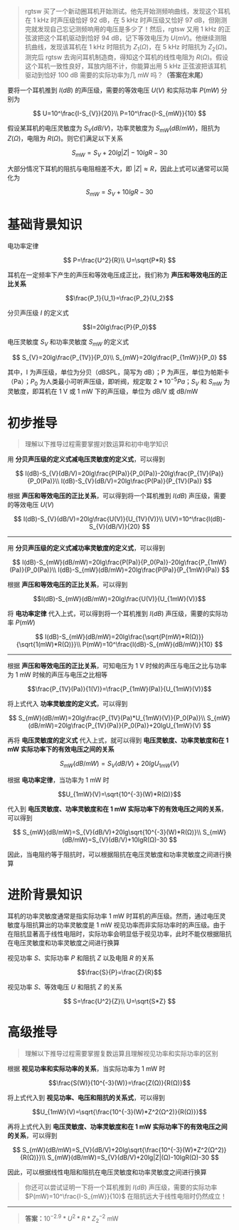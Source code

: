 > rgtsw 买了一个新动圈耳机开始测试。他先开始测频响曲线，发现这个耳机在 1 kHz 时声压级恰好 92 dB，在 5 kHz 时声压级又恰好 97 dB，但刚测完就发现自己忘记测频响用的电压是多少了！然后，rgtsw 又用 1 kHz 的正弦波把这个耳机驱动到恰好 94 dB，记下等效电压为 $U(mV)$。他继续测阻抗曲线，发现该耳机在 1 kHz 时阻抗为 $Z_1(Ω)$，在 5 kHz 时阻抗为 $Z_2(Ω)$。测完后 rgtsw 去询问耳机制造商，得知这个耳机的线性电阻为 $R(Ω)$。假设这个耳机一致性良好，耳放内阻不计，你能算出用 5 kHz 正弦波把该耳机驱动到恰好 100 dB 需要的实际功率为几 mW 吗？**（答案在末尾）**

要将一个耳机推到 $I(dB)$ 的声压级，需要的等效电压 $U(V)$ 和实际功率 $P(mW)$ 分别为

$$
U=10^\frac{I-S_{V}}{20}\\
P=10^\frac{I-S_{mW}}{10}
$$

假设某耳机的电压灵敏度为 $S_{V}(dB/V)$，功率灵敏度为 $S_{mW}(dB/mW)$，阻抗为 $Z(Ω)$，电阻为 $R(Ω)$。则它们满足以下关系

$$S_{mW}=S_{V}+20lg|Z|-10lgR-30$$

大部分情况下耳机的阻抗与电阻相差不大，即 $|Z|\approx R$，因此上式可以通常可以简化为

$$S_{mW}=S_{V}+10lgR-30$$

# 基础背景知识

电功率定律

$$
P=\frac{U^2}{R}\\
U=\sqrt{P*R}
$$

耳机在一定频率下产生的声压和等效电压成正比，我们称为 **声压和等效电压的正比关系**

$$\frac{P_1}{U_1}=\frac{P_2}{U_2}$$

分贝声压级 $I$ 的定义式

$$I=20lg\frac{P}{P_0}$$

电压灵敏度 $S_{V}$ 和功率灵敏度 $S_{mW}$ 的定义式

$$
S_{V}=20lg\frac{P_{1V}}{P_0}\\
S_{mW}=20lg\frac{P_{1mW}}{P_0}
$$

其中，I 为声压级，单位为分贝（dBSPL，简写为 dB）；P 为声压，单位为帕斯卡（Pa）；$P_0$ 为人类最小可听声压级，即听阀，规定取 $2*10^{-5}Pa$；$S_{V}$ 和 $S_{mW}$ 为灵敏度，即耳机在 1 V 或 1 mW 下的声压级，单位为 dB/V 或 dB/mW

# 初步推导

> 理解以下推导过程需要掌握对数运算和初中电学知识

用 **分贝声压级的定义式减电压灵敏度的定义式**，可以得到

$$
I(dB)-S_{V}(dB/V)=20lg\frac{P(Pa)}{P_0(Pa)}-20lg\frac{P_{1V}(Pa)}{P_0(Pa)}\\
I(dB)-S_{V}(dB/V)=20lg\frac{P(Pa)}{P_{1V}(Pa)}
$$

根据 **声压和等效电压的正比关系**，可以得到将一个耳机推到 $I(dB)$ 声压级，需要的等效电压 $U(V)$

$$
I(dB)-S_{V}(dB/V)=20lg\frac{U(V)}{U_{1V}(V)}\\
U(V)=10^\frac{I(dB)-S_{V}(dB/V)}{20}
$$

---

用 **分贝声压级的定义式减功率灵敏度的定义式**，可以得到

$$
I(dB)-S_{mW}(dB/mW)=20lg\frac{P(Pa)}{P_0(Pa)}-20lg\frac{P_{1mW}(Pa)}{P_0(Pa)}\\
I(dB)-S_{mW}(dB/mW)=20lg\frac{P(Pa)}{P_{1mW}(Pa)}
$$

根据 **声压和等效电压的正比关系**，可以得到

$$I(dB)-S_{mW}(dB/mW)=20lg\frac{U(V)}{U_{1mW}(V)}$$

将 **电功率定律** 代入上式，可以得到将一个耳机推到 $I(dB)$ 声压级，需要的实际功率 $P(mW)$

$$
I(dB)-S_{mW}(dB/mW)=20lg\frac{\sqrt{P(mW)*R(Ω)}}{\sqrt{1(mW)*R(Ω)}}\\
P(mW)=10^\frac{I(dB)-S_{mW}(dB/mW)}{10}
$$

---

根据 **声压和等效电压的正比关系**，可知电压为 1 V 时候的声压与电压之比与功率为 1 mW 时候的声压与电压之比相等

$$\frac{P_{1V}(Pa)}{1(V)}=\frac{P_{1mW}(Pa)}{U_{1mW}(V)}$$

将上式代入 **功率灵敏度的定义式**，可以得到

$$
S_{mW}(dB/mW)=20lg\frac{P_{1V}(Pa)*U_{1mW}(V)}{P_0(Pa)}\\
S_{mW}(dB/mW)=20lg\frac{P_{1V}(Pa)}{P_0(Pa)}+20lgU_{1mW}(V)
$$

再将 **电压灵敏度的定义式** 代入上式，就可以得到 **电压灵敏度、功率灵敏度和在 1 mW 实际功率下的有效电压之间的关系**

$$S_{mW}(dB/mW)=S_{V}(dB/V)+20lgU_{1mW}(V)$$

根据 **电功率定律**，当功率为 1 mW 时

$$U_{1mW}(V)=\sqrt{10^{-3}(W)*R(Ω)}$$

代入到 **电压灵敏度、功率灵敏度和在 1 mW 实际功率下的有效电压之间的关系**，可以得到

$$
S_{mW}(dB/mW)=S_{V}(dB/V)+20lg\sqrt{10^{-3}(W)*R(Ω)}\\
S_{mW}(dB/mW)=S_{V}(dB/V)+10lgR(Ω)-30
$$

因此，当电阻约等于阻抗时，可以根据阻抗在电压灵敏度和功率灵敏度之间进行换算

# 进阶背景知识

耳机的功率灵敏度通常是指实际功率 1 mW 时耳机的声压级。然而，通过电压灵敏度与阻抗算出的功率灵敏度是 1 mW 视见功率而非实际功率时的声压级。由于在阻抗显著高于线性电阻时，实际功率会明显低于视见功率，此时不能仅根据阻抗在电压灵敏度和功率灵敏度之间进行换算

视见功率 $S$、实际功率 $P$ 和阻抗 $Z$ 以及电阻 $R$ 的关系

$$\frac{S}{P}=\frac{Z}{R}$$

视见功率 $S$、等效电压 $U$ 和阻抗 $Z$ 的关系

$$
S=\frac{U^2}{Z}\\
U=\sqrt{S*Z}
$$

# 高级推导

> 理解以下推导过程需要掌握复数运算且理解视见功率和实际功率的区别

根据 **视见功率和实际功率的关系**，当实际功率为 1 mW 时

$$\frac{S(W)}{10^{-3}(W)}=\frac{Z(Ω)}{R(Ω)}$$

将上式代入到 **视见功率、电压和阻抗的关系式**，可以得到

$$U_{1mW}(V)=\sqrt{\frac{10^{-3}(W)*Z^2(Ω^2)}{R(Ω)}}$$

再将上式代入到 **电压灵敏度、功率灵敏度和在 1 mW 实际功率下的有效电压之间的关系**，可以得到

$$
S_{mW}(dB/mW)=S_{V}(dB/V)+20lg\sqrt{\frac{10^{-3}(W)*Z^2(Ω^2)}{R(Ω)}}\\
S_{mW}(dB/mW)=S_{V}(dB/V)+20lg|Z|(Ω)-10lgR(Ω)-30
$$

因此，可以根据线性电阻和阻抗在电压灵敏度和功率灵敏度之间进行换算

> 你还可以尝试证明一下将一个耳机推到 $I(dB)$ 声压级，需要的实际功率 $P(mW)=10^\frac{I-S_{mW}}{10}$ 在阻抗远大于线性电阻时仍然成立！

---

> **答案：**$10^{-2.9}*U^2*R*Z_2^{-2}$ mW
